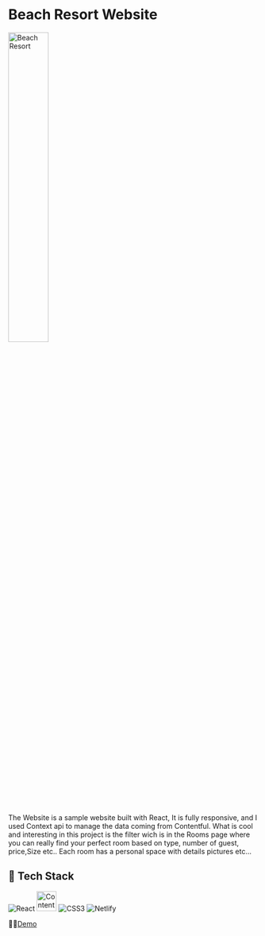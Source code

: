 # Beach Resort Website

<img src="https://res.cloudinary.com/mike88/image/upload/v1640181270/beach_resort_awtchl.jpg" title="Beach Resort" alt="Beach Resort" width="40%"/>

The Website is a sample website built with React, It is fully responsive, and I used Context api to manage the data coming from Contentful.
What is cool and interesting in this project is the filter wich is in the Rooms page where you can really find your perfect room based on type, number of guest,
price,Size etc..
Each room has a personal space with details pictures etc...

## 🥞 Tech Stack

![React](https://img.shields.io/badge/react-%2320232a.svg?style=for-the-badge&logo=react&logoColor=%2361DAFB)
<img src="https://res.cloudinary.com/mike88/image/upload/v1640182172/contentful-logo_n4lejo.png" title="Contentful" alt="Contentful" width="40"/>
![CSS3](https://img.shields.io/badge/css3-%231572B6.svg?style=for-the-badge&logo=css3&logoColor=white)
![Netlify](https://img.shields.io/badge/netlify-%23000000.svg?style=for-the-badge&logo=netlify&logoColor=#00C7B7)



🚀🚀<a href="https://angry-lovelace-c27a9f.netlify.app/">Demo</a> 





